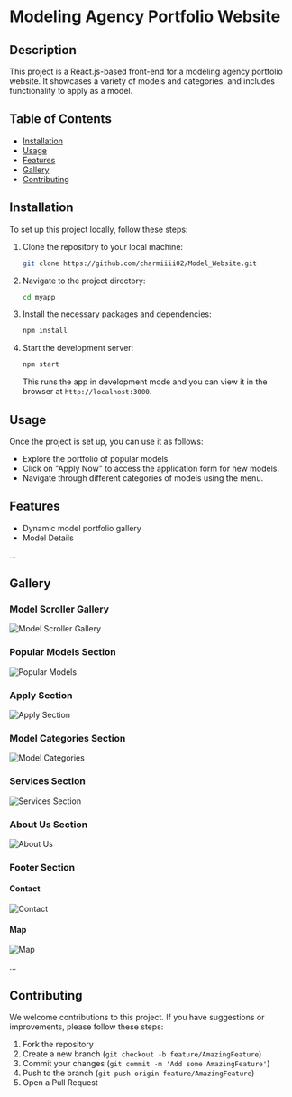 # Modeling Agency Portfolio Website

## Description
This project is a React.js-based front-end for a modeling agency portfolio website. It showcases a variety of models and categories, and includes functionality to apply as a model. 

## Table of Contents
- [Installation](#installation)
- [Usage](#usage)
- [Features](#features)
- [Gallery](#gallery)
- [Contributing](#contributing)

## Installation
To set up this project locally, follow these steps:

1. Clone the repository to your local machine:
    ```sh
    git clone https://github.com/charmiiii02/Model_Website.git
    ```
2. Navigate to the project directory:
    ```sh
    cd myapp
    ```
3. Install the necessary packages and dependencies:
    ```sh
    npm install
    ```
4. Start the development server:
    ```sh
    npm start
    ```
    This runs the app in development mode and you can view it in the browser at `http://localhost:3000`.

## Usage
Once the project is set up, you can use it as follows:

- Explore the portfolio of popular models.
- Click on "Apply Now" to access the application form for new models.
- Navigate through different categories of models using the menu.

## Features
- Dynamic model portfolio gallery
- Model Details

...

## Gallery

### Model Scroller Gallery
![Model Scroller Gallery](http://example.com/path-to-your-image/model-scroller.jpg)

### Popular Models Section
![Popular Models](http://example.com/path-to-your-image/popular-models.jpg)

### Apply Section
![Apply Section](http://example.com/path-to-your-image/apply-section.jpg)

### Model Categories Section
![Model Categories](http://example.com/path-to-your-image/model-categories.jpg)

### Services Section
![Services Section](http://example.com/path-to-your-image/services.jpg)

### About Us Section
![About Us](http://example.com/path-to-your-image/about-us.jpg)

### Footer Section
#### Contact
![Contact](http://example.com/path-to-your-image/contact.jpg)

#### Map
![Map](http://example.com/path-to-your-image/map.jpg)

...
  
## Contributing
We welcome contributions to this project. If you have suggestions or improvements, please follow these steps:

1. Fork the repository
2. Create a new branch (`git checkout -b feature/AmazingFeature`)
3. Commit your changes (`git commit -m 'Add some AmazingFeature'`)
4. Push to the branch (`git push origin feature/AmazingFeature`)
5. Open a Pull Request
